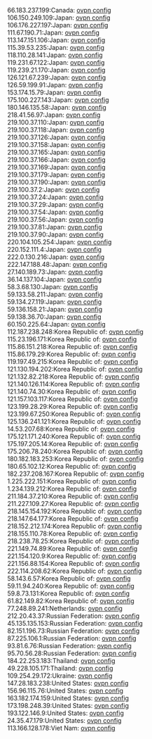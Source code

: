 66.183.237.199:Canada: [ovpn config](vpn/66_183_237_199.ovpn)  
106.150.249.109:Japan: [ovpn config](vpn/106_150_249_109.ovpn)  
106.176.227.197:Japan: [ovpn config](vpn/106_176_227_197.ovpn)  
111.67.190.71:Japan: [ovpn config](vpn/111_67_190_71.ovpn)  
113.147.151.106:Japan: [ovpn config](vpn/113_147_151_106.ovpn)  
115.39.53.235:Japan: [ovpn config](vpn/115_39_53_235.ovpn)  
118.110.28.141:Japan: [ovpn config](vpn/118_110_28_141.ovpn)  
119.231.67.122:Japan: [ovpn config](vpn/119_231_67_122.ovpn)  
119.239.21.170:Japan: [ovpn config](vpn/119_239_21_170.ovpn)  
126.121.67.239:Japan: [ovpn config](vpn/126_121_67_239.ovpn)  
126.59.199.91:Japan: [ovpn config](vpn/126_59_199_91.ovpn)  
153.174.15.79:Japan: [ovpn config](vpn/153_174_15_79.ovpn)  
175.100.227.143:Japan: [ovpn config](vpn/175_100_227_143.ovpn)  
180.146.135.58:Japan: [ovpn config](vpn/180_146_135_58.ovpn)  
218.41.56.97:Japan: [ovpn config](vpn/218_41_56_97.ovpn)  
219.100.37.110:Japan: [ovpn config](vpn/219_100_37_110.ovpn)  
219.100.37.118:Japan: [ovpn config](vpn/219_100_37_118.ovpn)  
219.100.37.126:Japan: [ovpn config](vpn/219_100_37_126.ovpn)  
219.100.37.158:Japan: [ovpn config](vpn/219_100_37_158.ovpn)  
219.100.37.165:Japan: [ovpn config](vpn/219_100_37_165.ovpn)  
219.100.37.166:Japan: [ovpn config](vpn/219_100_37_166.ovpn)  
219.100.37.169:Japan: [ovpn config](vpn/219_100_37_169.ovpn)  
219.100.37.179:Japan: [ovpn config](vpn/219_100_37_179.ovpn)  
219.100.37.190:Japan: [ovpn config](vpn/219_100_37_190.ovpn)  
219.100.37.2:Japan: [ovpn config](vpn/219_100_37_2.ovpn)  
219.100.37.24:Japan: [ovpn config](vpn/219_100_37_24.ovpn)  
219.100.37.29:Japan: [ovpn config](vpn/219_100_37_29.ovpn)  
219.100.37.54:Japan: [ovpn config](vpn/219_100_37_54.ovpn)  
219.100.37.56:Japan: [ovpn config](vpn/219_100_37_56.ovpn)  
219.100.37.81:Japan: [ovpn config](vpn/219_100_37_81.ovpn)  
219.100.37.90:Japan: [ovpn config](vpn/219_100_37_90.ovpn)  
220.104.105.254:Japan: [ovpn config](vpn/220_104_105_254.ovpn)  
220.152.111.4:Japan: [ovpn config](vpn/220_152_111_4.ovpn)  
222.0.130.216:Japan: [ovpn config](vpn/222_0_130_216.ovpn)  
222.147.188.48:Japan: [ovpn config](vpn/222_147_188_48.ovpn)  
27.140.189.73:Japan: [ovpn config](vpn/27_140_189_73.ovpn)  
36.14.137.104:Japan: [ovpn config](vpn/36_14_137_104.ovpn)  
58.3.68.130:Japan: [ovpn config](vpn/58_3_68_130.ovpn)  
59.133.58.211:Japan: [ovpn config](vpn/59_133_58_211.ovpn)  
59.134.27.119:Japan: [ovpn config](vpn/59_134_27_119.ovpn)  
59.136.158.21:Japan: [ovpn config](vpn/59_136_158_21.ovpn)  
59.138.36.70:Japan: [ovpn config](vpn/59_138_36_70.ovpn)  
60.150.225.64:Japan: [ovpn config](vpn/60_150_225_64.ovpn)  
112.187.238.248:Korea Republic of: [ovpn config](vpn/112_187_238_248.ovpn)  
115.23.196.171:Korea Republic of: [ovpn config](vpn/115_23_196_171.ovpn)  
115.86.151.218:Korea Republic of: [ovpn config](vpn/115_86_151_218.ovpn)  
115.86.179.29:Korea Republic of: [ovpn config](vpn/115_86_179_29.ovpn)  
119.197.49.215:Korea Republic of: [ovpn config](vpn/119_197_49_215.ovpn)  
121.130.194.202:Korea Republic of: [ovpn config](vpn/121_130_194_202.ovpn)  
121.132.82.218:Korea Republic of: [ovpn config](vpn/121_132_82_218.ovpn)  
121.140.126.114:Korea Republic of: [ovpn config](vpn/121_140_126_114.ovpn)  
121.140.74.30:Korea Republic of: [ovpn config](vpn/121_140_74_30.ovpn)  
121.157.103.117:Korea Republic of: [ovpn config](vpn/121_157_103_117.ovpn)  
123.199.28.29:Korea Republic of: [ovpn config](vpn/123_199_28_29.ovpn)  
123.199.67.250:Korea Republic of: [ovpn config](vpn/123_199_67_250.ovpn)  
125.136.241.121:Korea Republic of: [ovpn config](vpn/125_136_241_121.ovpn)  
14.53.207.68:Korea Republic of: [ovpn config](vpn/14_53_207_68.ovpn)  
175.121.171.240:Korea Republic of: [ovpn config](vpn/175_121_171_240.ovpn)  
175.197.205.14:Korea Republic of: [ovpn config](vpn/175_197_205_14.ovpn)  
175.206.78.240:Korea Republic of: [ovpn config](vpn/175_206_78_240.ovpn)  
180.182.183.253:Korea Republic of: [ovpn config](vpn/180_182_183_253.ovpn)  
180.65.102.12:Korea Republic of: [ovpn config](vpn/180_65_102_12.ovpn)  
182.237.208.167:Korea Republic of: [ovpn config](vpn/182_237_208_167.ovpn)  
1.225.222.151:Korea Republic of: [ovpn config](vpn/1_225_222_151.ovpn)  
1.234.139.212:Korea Republic of: [ovpn config](vpn/1_234_139_212.ovpn)  
211.184.37.210:Korea Republic of: [ovpn config](vpn/211_184_37_210.ovpn)  
211.227.109.27:Korea Republic of: [ovpn config](vpn/211_227_109_27.ovpn)  
218.145.154.192:Korea Republic of: [ovpn config](vpn/218_145_154_192.ovpn)  
218.147.64.177:Korea Republic of: [ovpn config](vpn/218_147_64_177.ovpn)  
218.152.212.174:Korea Republic of: [ovpn config](vpn/218_152_212_174.ovpn)  
218.155.110.78:Korea Republic of: [ovpn config](vpn/218_155_110_78.ovpn)  
218.238.78.25:Korea Republic of: [ovpn config](vpn/218_238_78_25.ovpn)  
221.149.74.89:Korea Republic of: [ovpn config](vpn/221_149_74_89.ovpn)  
221.154.120.9:Korea Republic of: [ovpn config](vpn/221_154_120_9.ovpn)  
221.156.88.154:Korea Republic of: [ovpn config](vpn/221_156_88_154.ovpn)  
222.114.208.62:Korea Republic of: [ovpn config](vpn/222_114_208_62.ovpn)  
58.143.6.57:Korea Republic of: [ovpn config](vpn/58_143_6_57.ovpn)  
59.11.94.240:Korea Republic of: [ovpn config](vpn/59_11_94_240.ovpn)  
59.8.73.131:Korea Republic of: [ovpn config](vpn/59_8_73_131.ovpn)  
61.82.149.82:Korea Republic of: [ovpn config](vpn/61_82_149_82.ovpn)  
77.248.89.241:Netherlands: [ovpn config](vpn/77_248_89_241.ovpn)  
212.20.43.37:Russian Federation: [ovpn config](vpn/212_20_43_37.ovpn)  
45.135.135.153:Russian Federation: [ovpn config](vpn/45_135_135_153.ovpn)  
82.151.196.73:Russian Federation: [ovpn config](vpn/82_151_196_73.ovpn)  
87.225.106.1:Russian Federation: [ovpn config](vpn/87_225_106_1.ovpn)  
93.81.6.76:Russian Federation: [ovpn config](vpn/93_81_6_76.ovpn)  
95.70.56.28:Russian Federation: [ovpn config](vpn/95_70_56_28.ovpn)  
184.22.253.183:Thailand: [ovpn config](vpn/184_22_253_183.ovpn)  
49.228.105.171:Thailand: [ovpn config](vpn/49_228_105_171.ovpn)  
109.254.29.172:Ukraine: [ovpn config](vpn/109_254_29_172.ovpn)  
147.28.183.238:United States: [ovpn config](vpn/147_28_183_238.ovpn)  
156.96.115.76:United States: [ovpn config](vpn/156_96_115_76.ovpn)  
163.182.174.159:United States: [ovpn config](vpn/163_182_174_159.ovpn)  
173.198.248.39:United States: [ovpn config](vpn/173_198_248_39.ovpn)  
193.122.146.9:United States: [ovpn config](vpn/193_122_146_9.ovpn)  
24.35.47.179:United States: [ovpn config](vpn/24_35_47_179.ovpn)  
113.166.128.178:Viet Nam: [ovpn config](vpn/113_166_128_178.ovpn)  
